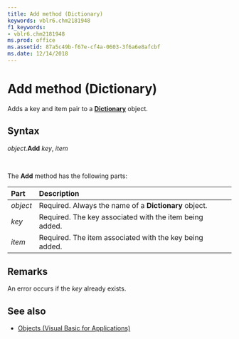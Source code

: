 ```yaml
---
title: Add method (Dictionary)
keywords: vblr6.chm2181948
f1_keywords:
- vblr6.chm2181948
ms.prod: office
ms.assetid: 87a5c49b-f67e-cf4a-0603-3f6a6e8afcbf
ms.date: 12/14/2018
---
```



# Add method (Dictionary)

Adds a key and item pair to a **[Dictionary](dictionary-object.md)** object.

## Syntax

_object_.**Add** _key_, _item_

<br/>

The **Add** method has the following parts:

|Part|Description|
|:-----|:-----|
| _object_|Required. Always the name of a **Dictionary** object.|
| _key_|Required. The key associated with the item being added.|
| _item_|Required. The item associated with the key being added.|

## Remarks

An error occurs if the _key_ already exists.

## See also

- [Objects (Visual Basic for Applications)](../objects-visual-basic-for-applications.md)